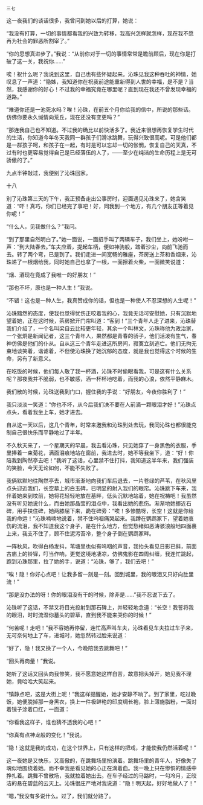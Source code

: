    三七 

   这一夜我们的谈话很多，我曾问到她以后的打算，她说：

   “我没有打算，一切的事情都看我的兴致为转移，我高兴怎样就怎样，现在我不愿再为社会的罪恶所割宰了。”

   “你的思想真进步了。”我说：“从前你对于一切的事情常常是瞻前顾后，现在你是打破了这一关，我祝你……”

   唉！祝什么呢？我说到这里，自己也有些怀疑起来。沁珠见我这种吞吐的神情，她叹息了一声道：“隐姊，我知道你在祝我前途能重新得到人世的幸福，是不是？当然，我感谢你的好心！不过我的幸福究竟在哪里呢？直到现在我还不曾发现幸福的道路。”

   “难道你还是一池死水吗？唉！沁珠，在前五个月你给我的信中，所说的那些话。仿佛你要永久缄情向荒丘，现在还没有变更吗？”

   “那连我自己也不知道。不过我的确比以前快活多了。我近来很想再恢复学生时代的生活，你知道今年冬天我同一群孩子们滑冰跳舞，玩得兴致很高呢。可是他们都是一群孩子呵，和孩子在一起，有时是可以忘却一切的怅惘，恢复自己的天真，不过有时也更容易觉得自己是已经落伍的人了，——至少在纯洁的生命历程上是无可骄傲的了。”

   九点半钟敲过，我便别了沁珠回家。

   十八

   别了沁珠第三天的下午，我正预备走出公事房时，迎面遇见沁珠来了，她含笑道：“吓！真巧，你们已经完了事吧！好，同我到一个地方，有几个朋友正等着见你呢！”

   “什么人，见我做什么？”我问。

   “到了那里自然明白了。”她一面说，一面招手叫了两辆车子，我们坐上，她吩咐一声：“到大陆春去。”车夫应着，提起车柄，便如神驹般，踏着沙尘，向前飞驰而去。转了两个弯，已是到了。我们走进一间宽畅的雅座，茶房送上茶和香烟来，沁珠递了一根烟给我，同时她自己也拿了一根，一面擦着火柴，一面微笑说道：

   “烟、酒现在竟成了我唯一的好朋友！”

   “那也不坏，原也是一种人生！”我说。

   “不错！这也是一种人生，我真赞成你的话，但也是一种使人不忍深想的人生呢！”

   沁珠黯然的态度，使我也觉得忧伤正咬着我的心，我竟无话可安慰她，只有沉默地望着她，正在这时候，茶房掀开门帘叫道：“客到！”三个青年人走了进来，沁珠替我们介绍了，一个名叫梁自云比较更年轻，其余一个叫林文，沁珠称他为政治家，一个张炯是新闻记者，这三个青年人，果然都是青春的骄子，他们活泼有生气，春神仿佛是他们的仆从。自从这三个青年走进这所房间，寂寞立刻逃亡。他们无拘无束地谈笑着，谐谑着，不但使沁珠换了她沉郁的态度，就是我也觉得这个时候的生命，另有了新意义。

   在吃饭的时候，他们每人敬了我一杯酒，沁珠不时偷眼看我，可是这有什么关系呢？那夜我并不脆弱，也不敏感，酒一杯杯地吃着，而我的心浪，依然平静麻木。

   我们散的时候，沁珠送我到门口，握住我的手说：“好朋友，今夜你胜利了！”

   我只淡淡一笑道：“你也不坏，从今后我们决不要在人前滴一颗眼泪才好！”沁珠点点头，看着我坐上车，她才进去。

   自从这一天以后，这几个青年，时常来邀我和沁珠到处去玩，我同沁珠也都很能克制自己很快乐而平静地过了半年。

   不久秋天来了，一个星期天的早晨，我去看沁珠，只见她穿了一身黑色的衣服，手里捧着一束菊花，满面泪痕地站在窗前，我进去时，她不等我坐下，道：“好！你陪我到陶然亭去吧！”我听了这话，心里禁不住打抖，我知道这半年来，我们强装的笑脸，今天无论如何，不能不失败了。

   我俩默默地往陶然亭去，城市渐渐地向我们车后退去，一片苍绿的芦苇，在秋风里点头迎近我们，长空墓上的白玉碑，已明显的射入我们的眼帘。沁珠跳下车来，我伴着她来到坟前，她将花轻轻地放在墓畔，低头沉默地站着，她在祝祷吧！我虽然没有听见她说什么，而由她那晶莹的泪点中，我看出她的悲伤。渐渐地她挪近石碑，用手扶住碑，她两膝屈下来，跪在碑旁：“唉！多惨酷呀，长空！这就是你给我的命运！”沁珠喃喃地说着，禁不住呜咽痛哭起来。我蹲在鹦鹉冢下，望着她哀伤的流泪，我不知道我这个身子，是在什么地方，但觉愁绪如恶涛骇浪般地四面裹上来，我支不住了，顾不住泥污苔冷，整个身子倒在鹦鹉冢畔。

   一阵秋风，吹得白杨发抖，苇塘里也似有呜咽的声音，我抬头看见日影已斜，前面古庙上的铃铎，叮当作响，更觉这境地凄凉，仿佛鬼影在四周纠缠，我连忙跳起，跑到沁珠那里，拉了她的手，说道：“沁珠，够了，我们去吧！”

   “唉！隐！你好心点吧！让我多留一刻是一刻。回到城里，我的眼泪又只好向肚里流！”

   “那是没办法的呀！你的眼泪没有干的时候，除非是……”我不忍说下去了。

   沁珠听了这话，不禁又将目光投射到那石碑上，并轻轻地念道：“长空！我誓将我的眼泪，时时流湿你墓头的碧草，直到我不能来哭你的时候！”

   “何苦呢！走吧！”我不容她再停留，连忙高声叫车夫，沁珠看见车夫拉过车子来，无可奈何地上了车，进城时，她忽然转过脸来说道：

   “好了，隐！我又换了一个人，今晚陪我去跳舞吧！”

   “回头再商量！”我说。

   她听了这话又回头向我惨笑，我不愿意她这样自苦，故意把头掉开，她见我不理她，竟哈哈大笑起来。

   “镇静点吧，这是大街上呢！”我这样提醒她，她才安静不响了。到了家里，吃过晚饭，她便脱掉那一身黑衣，换上一件极鲜艳的印度绸长袍，脸上薄施脂粉，一面对着镜子涂着口红，一面道：

   “你看我这样子，谁也猜不透我的心吧！”

   “你真有点神龙般的变化！”我说。

   “隐！这就是我的成功，在这个世界上，只有这样的把戏，才能使我仍然活着呢！”

   这一夜她是又快乐，又高傲的，在跳舞场里扮演着。跳舞场里的青年人，好像失了魂似地围绕着她。而不幸我是看见她的心正在滴着血。我一晚上只在惨恫的情感中挣扎着。跳舞不曾散场，我就拉着她出去。在车子经过的马路时，一勾冷月，正皎洁的悬在碧蓝的云天上。沁珠很庄严地对我说道：“隐！明天起，好好地做人了！”

   “嗯，”我没有多说什么。过了，我们就分路了。


